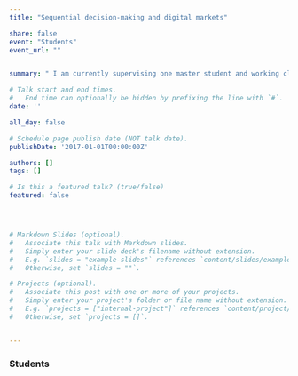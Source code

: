```yaml
---
title: "Sequential decision-making and digital markets"

share: false
event: "Students"
event_url: ""


summary: " I am currently supervising one master student and working closely with one PhD student"

# Talk start and end times.
#   End time can optionally be hidden by prefixing the line with `#`.
date: ''

all_day: false

# Schedule page publish date (NOT talk date).
publishDate: '2017-01-01T00:00:00Z'

authors: []
tags: []

# Is this a featured talk? (true/false)
featured: false




# Markdown Slides (optional).
#   Associate this talk with Markdown slides.
#   Simply enter your slide deck's filename without extension.
#   E.g. `slides = "example-slides"` references `content/slides/example-slides.md`.
#   Otherwise, set `slides = ""`.

# Projects (optional).
#   Associate this post with one or more of your projects.
#   Simply enter your project's folder or file name without extension.
#   E.g. `projects = ["internal-project"]` references `content/project/deep-learning/index.md`.
#   Otherwise, set `projects = []`.


---
```

### Students
